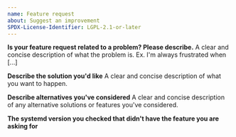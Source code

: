 ```yaml
---
name: Feature request
about: Suggest an improvement
SPDX-License-Identifier: LGPL-2.1-or-later
---
```


**Is your feature request related to a problem? Please describe.**
A clear and concise description of what the problem is. Ex. I'm always frustrated when [...]

**Describe the solution you'd like**
A clear and concise description of what you want to happen.

**Describe alternatives you've considered**
A clear and concise description of any alternative solutions or features you've considered.

**The systemd version you checked that didn't have the feature you are asking for**
<!-- If this is not the most recently released upstream version, then please check first if it has that feature already. -->

